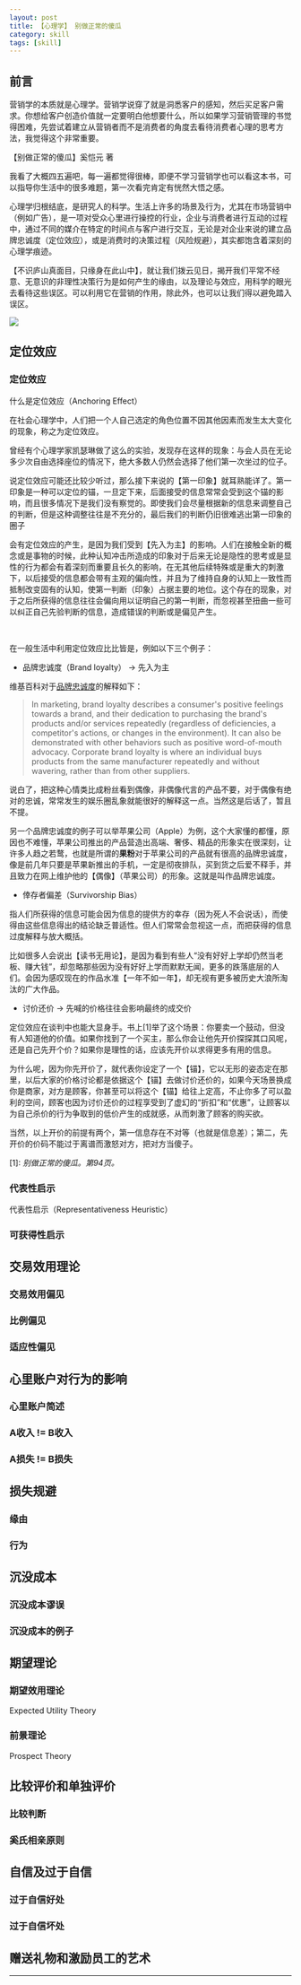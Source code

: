 ```yaml
---
layout: post
title: 【心理学】 别做正常的傻瓜
category: skill
tags: [skill]
---
```


## 前言

营销学的本质就是心理学。营销学说穿了就是洞悉客户的感知，然后买足客户需求。你想给客户创造价值就一定要明白他想要什么，所以如果学习营销管理的书觉得困难，先尝试着建立从营销者而不是消费者的角度去看待消费者心理的思考方法，我觉得这个非常重要。

【别做正常的傻瓜】奚恺元 著

我看了大概四五遍吧，每一遍都觉得很棒，即便不学习营销学也可以看这本书，可以指导你生活中的很多难题，第一次看完肯定有恍然大悟之感。

心理学归根结底，是研究人的科学。生活上许多的场景及行为，尤其在市场营销中（例如广告），是一项对受众心里进行操控的行业，企业与消费者进行互动的过程中，通过不同的媒介在特定的时间点与客户进行交互，无论是对企业来说的建立品牌忠诚度（定位效应），或是消费时的决策过程（风险规避），其实都饱含着深刻的心理学痕迹。

【不识庐山真面目，只缘身在此山中】，就让我们拨云见日，揭开我们平常不经意、无意识的非理性决策行为是如何产生的缘由，以及理论与效应，用科学的眼光去看待这些误区。可以利用它在营销的作用，除此外，也可以让我们得以避免踏入误区。

![](http://www.hauchenglee.com/assets/images/skill/PsychologistCliparts224611.png)

## 定位效应

### 定位效应

什么是定位效应（Anchoring Effect）

在社会心理学中，人们把一个人自己选定的角色位置不因其他因素而发生太大变化的现象，称之为定位效应。

曾经有个心理学家凯瑟琳做了这么的实验，发现存在这样的现象：与会人员在无论多少次自由选择座位的情况下，绝大多数人仍然会选择了他们第一次坐过的位子。

说定位效应可能还比较少听过，那么接下来说的【第一印象】就耳熟能详了。第一印象是一种可以定位的锚，一旦定下来，后面接受的信息常常会受到这个锚的影响，而且很多情况下是我们没有察觉的。即使我们会尽量根据新的信息来调整自己的判断，但是这种调整往往是不充分的，最后我们的判断仍旧很难逃出第一印象的圈子

会有定位效应的产生，是因为我们受到【先入为主】的影响。人们在接触全新的概念或是事物的时候，此种认知冲击所造成的印象对于后来无论是隐性的思考或是显性的行为都会有着深刻而重要且长久的影响，在无其他后续特殊或是重大的刺激下，以后接受的信息都会带有主观的偏向性，并且为了维持自身的认知上一致性而抵制改变固有的认知，使第一判断（印象）占据主要的地位。这个存在的现象，对于之后所获得的信息往往会偏向用以证明自己的第一判断，而忽视甚至扭曲一些可以纠正自己先验判断的信息，造成错误的判断或是偏见产生。

<br>

在一般生活中利用定位效应比比皆是，例如以下三个例子：
- 品牌忠诚度（Brand loyalty） → 先入为主

维基百科对于[品牌忠诚度](https://en.wikipedia.org/wiki/Brand_loyalty)的解释如下：

> In marketing, brand loyalty describes a consumer's positive feelings towards a brand, and their dedication to purchasing the brand's products and/or services repeatedly (regardless of deficiencies, a competitor's actions, or changes in the environment). It can also be demonstrated with other behaviors such as positive word-of-mouth advocacy. Corporate brand loyalty is where an individual buys products from the same manufacturer repeatedly and without wavering, rather than from other suppliers.

说白了，把这种心情类比成粉丝看到偶像，非偶像代言的产品不要，对于偶像有绝对的忠诚，常常发生的娱乐圈乱象就能很好的解释这一点。当然这是后话了，暂且不提。

另一个品牌忠诚度的例子可以举苹果公司（Apple）为例，这个大家懂的都懂，原因也不难懂，苹果公司推出的产品营造出高端、奢侈、精品的形象实在很深刻，让许多人趋之若鹜，也就是所谓的**果粉**对于苹果公司的产品就有很高的品牌忠诚度，像是前几年只要是苹果新推出的手机，一定是彻夜排队，买到货之后爱不释手，并且致力在网上维护他的【偶像】（苹果公司）的形象。这就是叫作品牌忠诚度。

- 倖存者偏差（Survivorship Bias）

指人们所获得的信息可能会因为信息的提供方的幸存（因为死人不会说话），而使得由这些信息得出的结论缺乏普适性。但人们常常会忽视这一点，而把获得的信息过度解释与放大概括。

比如很多人会说出【读书无用论】，是因为看到有些人“没有好好上学却仍然当老板、赚大钱”，却忽略那些因为没有好好上学而默默无闻，更多的跌落底层的人们。会因为感叹现在的作品水准【一年不如一年】，却无视有更多被历史大浪所淘汰的广大作品。

- 讨价还价 → 先喊的价格往往会影响最终的成交价

定位效应在谈判中也能大显身手。书上\[1]举了这个场景：你要卖一个鼓动，但没有人知道他的价值。如果你找到了一个买主，那么你会让他先开价探探其口风呢，还是自己先开个价？如果你是理性的话，应该先开价以求得更多有用的信息。

为什么呢，因为你先开价了，就代表你设定了一个【锚】，它以无形的姿态定在那里，以后大家的价格讨论都是依据这个【锚】去做讨价还价的，如果今天场景换成你是商家，对方是顾客，你甚至可以将这个【锚】给往上定高，不止你多了可以盈利的空间，顾客也因为讨价还价的过程享受到了虚幻的“折扣”和“优惠”，让顾客以为自己杀价的行为争取到的低价产生的成就感，从而刺激了顾客的购买欲。

当然，以上开价的前提有两个，第一信息存在不对等（也就是信息差）；第二，先开价的价码不能过于离谱而激怒对方，把对方当傻子。

\[1]: *别做正常的傻瓜。第94页。*

### 代表性启示

代表性启示（Representativeness Heuristic）



### 可获得性启示



## 交易效用理论

### 交易效用偏见



### 比例偏见



### 适应性偏见



## 心里账户对行为的影响

### 心里账户简述



### A收入 != B收入



### A损失 != B损失



## 损失规避

### 缘由


### 行为

## 沉没成本

### 沉没成本谬误


### 沉没成本的例子


## 期望理论

### 期望效用理论

Expected Utility Theory

### 前景理论

Prospect Theory


## 比较评价和单独评价

### 比较判断


### 奚氏相亲原则


## 自信及过于自信

### 过于自信好处


### 过于自信坏处



## 赠送礼物和激励员工的艺术



---